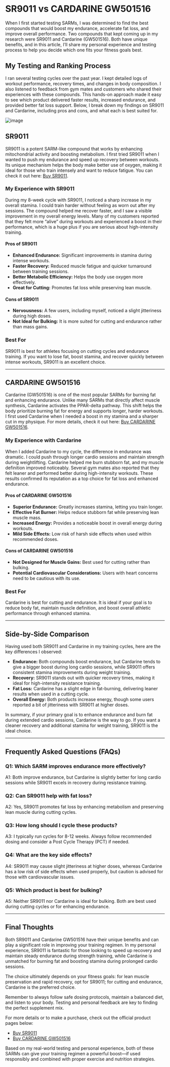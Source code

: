 <!-- Start of Article -->
<h1>SR9011 vs CARDARINE GW501516</h1>

<p>When I first started testing SARMs, I was determined to find the best compounds that would boost my endurance, accelerate fat loss, and improve overall performance. Two compounds that kept coming up in my research were SR9011 and Cardarine (GW501516). Both have unique benefits, and in this article, I’ll share my personal experience and testing process to help you decide which one fits your fitness goals best.</p>

<h2>My Testing and Ranking Process</h2>
<p>I ran several testing cycles over the past year. I kept detailed logs of workout performance, recovery times, and changes in body composition. I also listened to feedback from gym mates and customers who shared their experiences with these compounds. This hands-on approach made it easy to see which product delivered faster results, increased endurance, and provided better fat loss support. Below, I break down my findings on SR9011 and Cardarine, including pros and cons, and what each is best suited for.</p>

![image](https://github.com/user-attachments/assets/2910f03f-f868-457b-9d7a-cfb2bb570e2a)

<h2>SR9011</h2>
<p>SR9011 is a potent SARM-like compound that works by enhancing mitochondrial activity and boosting metabolism. I first tried SR9011 when I wanted to push my endurance and speed up recovery between workouts. Its unique mechanism helps the body make better use of oxygen, making it ideal for those who train intensely and want to reduce fatigue. You can check it out here: <a href="https://www.chemyo.com/sr9011/?campaign=github&ref=166" target="_blank">Buy SR9011</a>.</p>

<h3>My Experience with SR9011</h3>
<p>During my 8-week cycle with SR9011, I noticed a sharp increase in my overall stamina. I could train harder without feeling as worn out after my sessions. The compound helped me recover faster, and I saw a visible improvement in my overall energy levels. Many of my customers reported that they felt more “alive” during workouts and experienced a boost in their performance, which is a huge plus if you are serious about high-intensity training.</p>

<h4>Pros of SR9011</h4>
<ul>
  <li><strong>Enhanced Endurance:</strong> Significant improvements in stamina during intense workouts.</li>
  <li><strong>Faster Recovery:</strong> Reduced muscle fatigue and quicker turnaround between training sessions.</li>
  <li><strong>Better Metabolic Efficiency:</strong> Helps the body use oxygen more effectively.</li>
  <li><strong>Great for Cutting:</strong> Promotes fat loss while preserving lean muscle.</li>
</ul>

<h4>Cons of SR9011</h4>
<ul>
  <li><strong>Nervousness:</strong> A few users, including myself, noticed a slight jitteriness during high doses.</li>
  <li><strong>Not Ideal for Bulking:</strong> It is more suited for cutting and endurance rather than mass gains.</li>
</ul>

<h3>Best For</h3>
<p>SR9011 is best for athletes focusing on cutting cycles and endurance training. If you want to lose fat, boost stamina, and recover quickly between intense workouts, SR9011 is an excellent choice.</p>

<hr />

<h2>CARDARINE GW501516</h2>
<p>Cardarine (GW501516) is one of the most popular SARMs for burning fat and enhancing endurance. Unlike many SARMs that directly affect muscle synthesis, Cardarine activates the PPAR-delta pathway. This shift helps the body prioritize burning fat for energy and supports longer, harder workouts. I first used Cardarine when I needed a boost in my stamina and a sharper cut in my physique. For more details, check it out here: <a href="https://www.wb22trk.com/cmp/MJH8GQ/4HFK9N/?source_id=github" target="_blank">Buy CARDARINE GW501516</a>.</p>

<h3>My Experience with Cardarine</h3>
<p>When I added Cardarine to my cycle, the difference in endurance was dramatic. I could push through longer cardio sessions and maintain strength during weightlifting. Cardarine helped me burn stubborn fat, and my muscle definition improved noticeably. Several gym mates also reported that they felt leaner and performed better during high-intensity workouts. These results confirmed its reputation as a top choice for fat loss and enhanced endurance.</p>

<h4>Pros of CARDARINE GW501516</h4>
<ul>
  <li><strong>Superior Endurance:</strong> Greatly increases stamina, letting you train longer.</li>
  <li><strong>Effective Fat Burner:</strong> Helps reduce stubborn fat while preserving lean muscle mass.</li>
  <li><strong>Increased Energy:</strong> Provides a noticeable boost in overall energy during workouts.</li>
  <li><strong>Mild Side Effects:</strong> Low risk of harsh side effects when used within recommended doses.</li>
</ul>

<h4>Cons of CARDARINE GW501516</h4>
<ul>
  <li><strong>Not Designed for Muscle Gains:</strong> Best used for cutting rather than bulking.</li>
  <li><strong>Potential Cardiovascular Considerations:</strong> Users with heart concerns need to be cautious with its use.</li>
</ul>

<h3>Best For</h3>
<p>Cardarine is best for cutting and endurance. It is ideal if your goal is to reduce body fat, maintain muscle definition, and boost overall athletic performance through enhanced stamina.</p>

<hr />

<h2>Side-by-Side Comparison</h2>
<p>Having used both SR9011 and Cardarine in my training cycles, here are the key differences I observed:</p>
<ul>
  <li><strong>Endurance:</strong> Both compounds boost endurance, but Cardarine tends to give a bigger boost during long cardio sessions, while SR9011 offers consistent stamina improvements during weight training.</li>
  <li><strong>Recovery:</strong> SR9011 stands out with quicker recovery times, making it ideal for high-intensity resistance training.</li>
  <li><strong>Fat Loss:</strong> Cardarine has a slight edge in fat-burning, delivering leaner results when used in a cutting cycle.</li>
  <li><strong>Overall Energy:</strong> Both products increase energy, though some users reported a bit of jitteriness with SR9011 at higher doses.</li>
</ul>
<p>In summary, if your primary goal is to enhance endurance and burn fat during extended cardio sessions, Cardarine is the way to go. If you want a cleaner recovery and additional stamina for weight training, SR9011 is the ideal choice.</p>

<hr />

<h2>Frequently Asked Questions (FAQs)</h2>
<h3>Q1: Which SARM improves endurance more effectively?</h3>
<p>A1: Both improve endurance, but Cardarine is slightly better for long cardio sessions while SR9011 excels in recovery during resistance training.</p>

<h3>Q2: Can SR9011 help with fat loss?</h3>
<p>A2: Yes, SR9011 promotes fat loss by enhancing metabolism and preserving lean muscle during cutting cycles.</p>

<h3>Q3: How long should I cycle these products?</h3>
<p>A3: I typically run cycles for 8-12 weeks. Always follow recommended dosing and consider a Post Cycle Therapy (PCT) if needed.</p>

<h3>Q4: What are the key side effects?</h3>
<p>A4: SR9011 may cause slight jitteriness at higher doses, whereas Cardarine has a low risk of side effects when used properly, but caution is advised for those with cardiovascular issues.</p>

<h3>Q5: Which product is best for bulking?</h3>
<p>A5: Neither SR9011 nor Cardarine is ideal for bulking. Both are best used during cutting cycles or for enhancing endurance.</p>

<hr />

<h2>Final Thoughts</h2>
<p>Both SR9011 and Cardarine GW501516 have their unique benefits and can play a significant role in improving your training regimen. In my personal experience, SR9011 is fantastic for those looking to speed up recovery and maintain steady endurance during strength training, while Cardarine is unmatched for burning fat and boosting stamina during prolonged cardio sessions.</p>
<p>The choice ultimately depends on your fitness goals: for lean muscle preservation and rapid recovery, opt for SR9011; for cutting and endurance, Cardarine is the preferred choice.</p>
<p>Remember to always follow safe dosing protocols, maintain a balanced diet, and listen to your body. Testing and personal feedback are key to finding the perfect supplement mix.</p>
<p>For more details or to make a purchase, check out the official product pages below:
  <ul>
    <li><a href="https://www.chemyo.com/sr9011/?campaign=github&ref=166" target="_blank">Buy SR9011</a></li>
    <li><a href="https://www.wb22trk.com/cmp/MJH8GQ/4HFK9N/?source_id=github" target="_blank">Buy CARDARINE GW501516</a></li>
  </ul>
</p>

<p>Based on my real-world testing and personal experience, both of these SARMs can give your training regimen a powerful boost—if used responsibly and combined with proper exercise and nutrition strategies.</p>

<!-- End of Article -->
